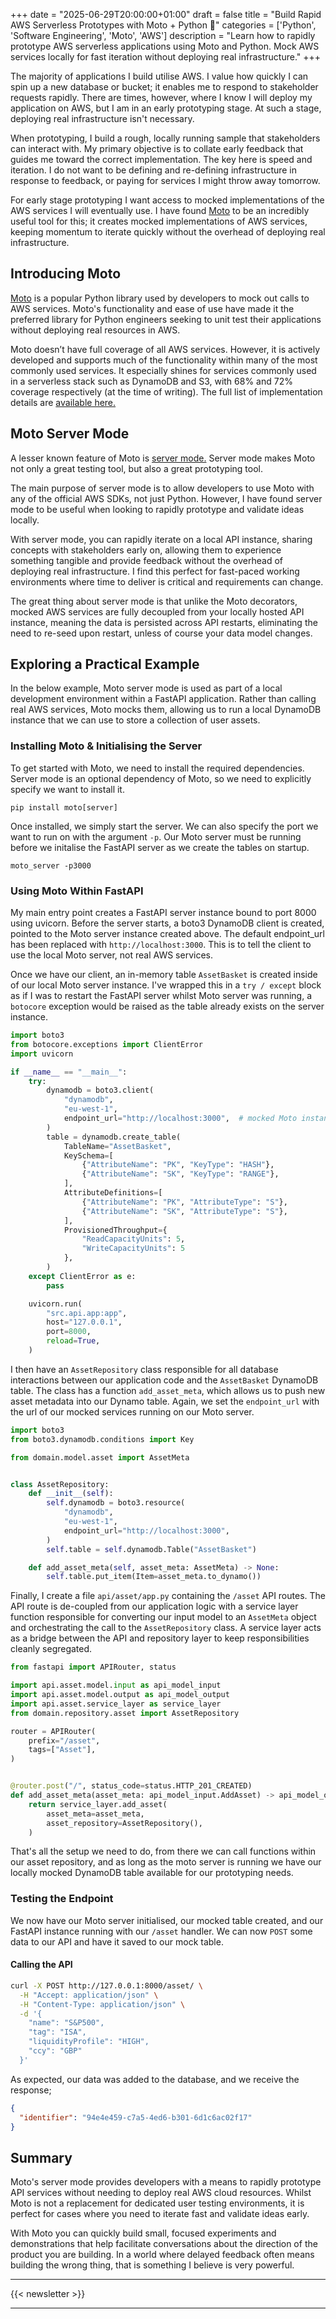+++
date = "2025-06-29T20:00:00+01:00"
draft = false
title = "Build Rapid AWS Serverless Prototypes with Moto + Python 🚀"
categories = ['Python', 'Software Engineering', 'Moto', 'AWS']
description = "Learn how to rapidly prototype AWS serverless applications using Moto and Python. Mock AWS services locally for fast iteration without deploying real infrastructure."
+++

The majority of applications I build utilise AWS. I value how quickly I can spin up a new database or bucket; it enables me to respond to stakeholder requests rapidly. There are times, however, where I know I will deploy my application on AWS, but I am in an early prototyping stage. At such a stage, deploying real infrastructure isn't necessary.

When prototyping, I build a rough, locally running sample that stakeholders can interact with. My primary objective is to collate early feedback that guides me toward the correct implementation. The key here is speed and iteration. I do not want to be defining and re-defining infrastructure in response to feedback, or paying for services I might throw away tomorrow.

For early stage prototyping I want access to mocked implementations of the AWS services I will eventually use. I have found [Moto](https://docs.getmoto.org/en/latest/) to be an incredibly useful tool for this; it creates mocked implementations of AWS services, keeping momentum to iterate quickly without the overhead of deploying real infrastructure.

## Introducing Moto

[Moto](https://docs.getmoto.org/en/latest/) is a popular Python library used by developers to mock out calls to AWS services. Moto's functionality and ease of use have made it the preferred library for Python engineers seeking to unit test their applications without deploying real resources in AWS.

Moto doesn’t have full coverage of all AWS services. However, it is actively developed and supports much of the functionality within many of the most commonly used services. It especially shines for services commonly used in a serverless stack such as DynamoDB and S3, with 68% and 72% coverage respectively (at the time of writing). The full list of implementation details are [available here.](https://github.com/getmoto/moto/blob/master/IMPLEMENTATION_COVERAGE.md)

## Moto Server Mode

A lesser known feature of Moto is [server mode.](https://docs.getmoto.org/en/latest/docs/server_mode.html) Server mode makes Moto not only a great testing tool, but also a great prototyping tool.

The main purpose of server mode is to allow developers to use Moto with any of the official AWS SDKs, not just Python. However, I have found server mode to be useful when looking to rapidly prototype and validate ideas locally.

With server mode, you can rapidly iterate on a local API instance, sharing concepts with stakeholders early on, allowing them to experience something tangible and provide feedback without the overhead of deploying real infrastructure. I find this perfect for fast-paced working environments where time to deliver is critical and requirements can change.

The great thing about server mode is that unlike the Moto decorators, mocked AWS services are fully decoupled from your locally hosted API instance, meaning the data is persisted across API restarts, eliminating the need to re-seed upon restart, unless of course your data model changes.

## Exploring a Practical Example

In the below example, Moto server mode is used as part of a local development environment within a FastAPI application. Rather than calling real AWS services, Moto mocks them, allowing us to run a local DynamoDB instance that we can use to store a collection of user assets.

### Installing Moto & Initialising the Server

To get started with Moto, we need to install the required dependencies. Server mode is an optional dependency of Moto, so we need to explicitly specify we want to install it.

```shell
pip install moto[server]
```

Once installed, we simply start the server. We can also specify the port we want to run on with the argument `-p`. Our Moto server must be running before we initalise the FastAPI server as we create the tables on startup.

```shell
moto_server -p3000
```

### Using Moto Within FastAPI

My main entry point creates a FastAPI server instance bound to port 8000 using uvicorn. Before the server starts, a boto3 DynamoDB client is created, pointed to the Moto server instance created above. The default endpoint_url has been replaced with `http://localhost:3000`. This is to tell the client to use the local Moto server, not real AWS services.

Once we have our client, an in-memory table `AssetBasket` is created inside of our local Moto server instance. I've wrapped this in a `try / except` block as if I was to restart the FastAPI server whilst Moto server was running, a `botocore` exception would be raised as the table already exists on the server instance.

```python
import boto3
from botocore.exceptions import ClientError
import uvicorn

if __name__ == "__main__":
    try:
        dynamodb = boto3.client(
            "dynamodb",
            "eu-west-1",
            endpoint_url="http://localhost:3000",  # mocked Moto instance
        )
        table = dynamodb.create_table(
            TableName="AssetBasket",
            KeySchema=[
                {"AttributeName": "PK", "KeyType": "HASH"},
                {"AttributeName": "SK", "KeyType": "RANGE"},
            ],
            AttributeDefinitions=[
                {"AttributeName": "PK", "AttributeType": "S"},
                {"AttributeName": "SK", "AttributeType": "S"},
            ],
            ProvisionedThroughput={
                "ReadCapacityUnits": 5,
                "WriteCapacityUnits": 5
            },
        )
    except ClientError as e:
        pass

    uvicorn.run(
        "src.api.app:app",
        host="127.0.0.1",
        port=8000,
        reload=True,
    )
```

I then have an `AssetRepository` class responsible for all database interactions between our application code and the `AssetBasket` DynamoDB table. The class has a function `add_asset_meta`, which allows us to push new asset metadata into our Dynamo table. Again, we set the `endpoint_url` with the url of our mocked services running on our Moto server.

```python
import boto3
from boto3.dynamodb.conditions import Key

from domain.model.asset import AssetMeta


class AssetRepository:
    def __init__(self):
        self.dynamodb = boto3.resource(
            "dynamodb",
            "eu-west-1",
            endpoint_url="http://localhost:3000",
        )
        self.table = self.dynamodb.Table("AssetBasket")

    def add_asset_meta(self, asset_meta: AssetMeta) -> None:
        self.table.put_item(Item=asset_meta.to_dynamo())
```

Finally, I create a file `api/asset/app.py` containing the `/asset` API routes. The API route is de-coupled from our application logic with a service layer function responsible for converting our input model to an `AssetMeta` object and orchestrating the call to the `AssetRepository` class. A service layer acts as a bridge between the API and repository layer to keep responsibilities cleanly segregated.

```python
from fastapi import APIRouter, status

import api.asset.model.input as api_model_input
import api.asset.model.output as api_model_output
import api.asset.service_layer as service_layer
from domain.repository.asset import AssetRepository

router = APIRouter(
    prefix="/asset",
    tags=["Asset"],
)


@router.post("/", status_code=status.HTTP_201_CREATED)
def add_asset_meta(asset_meta: api_model_input.AddAsset) -> api_model_output.AssetMetaResponse:
    return service_layer.add_asset(
        asset_meta=asset_meta,
        asset_repository=AssetRepository(),
    )
```

That's all the setup we need to do, from there we can call functions within our asset repository, and as long as the moto server is running we have our locally mocked DynamoDB table available for our prototyping needs.

### Testing the Endpoint

We now have our Moto server initialised, our mocked table created, and our FastAPI instance running with our `/asset` handler. We can now `POST` some data to our API and have it saved to our mock table.

#### Calling the API

```bash
curl -X POST http://127.0.0.1:8000/asset/ \
  -H "Accept: application/json" \
  -H "Content-Type: application/json" \
  -d '{
    "name": "S&P500",
    "tag": "ISA",
    "liquidityProfile": "HIGH",
    "ccy": "GBP"
  }'
```

As expected, our data was added to the database, and we receive the response;

```json
{
  "identifier": "94e4e459-c7a5-4ed6-b301-6d1c6ac02f17"
}
```

## Summary

Moto's server mode provides developers with a means to rapidly prototype API services without needing to deploy real AWS cloud resources. Whilst Moto is not a replacement for dedicated user testing environments, it is perfect for cases where you need to iterate fast and validate ideas early.

With Moto you can quickly build small, focused experiments and demonstrations that help facilitate conversations about the direction of the product you are building. In a world where delayed feedback often means building the wrong thing, that is something I believe is very powerful.

---

{{< newsletter >}}

---
